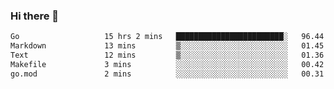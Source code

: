 ### Hi there 👋

<!--
**yeya24/yeya24** is a ✨ _special_ ✨ repository because its `README.md` (this file) appears on your GitHub profile.

Here are some ideas to get you started:

- 🔭 I’m currently working on ...
- 🌱 I’m currently learning ...
- 👯 I’m looking to collaborate on ...
- 🤔 I’m looking for help with ...
- 💬 Ask me about ...
- 📫 How to reach me: ...
- 😄 Pronouns: ...
- ⚡ Fun fact: ...
-->

<!--START_SECTION:waka-->

```txt
Go                   15 hrs 2 mins   ████████████████████████░   96.44 %
Markdown             13 mins         ▒░░░░░░░░░░░░░░░░░░░░░░░░   01.45 %
Text                 12 mins         ▒░░░░░░░░░░░░░░░░░░░░░░░░   01.36 %
Makefile             3 mins          ░░░░░░░░░░░░░░░░░░░░░░░░░   00.42 %
go.mod               2 mins          ░░░░░░░░░░░░░░░░░░░░░░░░░   00.31 %
```

<!--END_SECTION:waka-->
